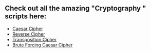 ## Check out all the amazing "Cryptography " scripts here:
- [Caesar Cipher](Cryptography/CaesarCipher/caesar_cipher.py)
- [Reverse Cipher](Cryptography/ReverseCipher/reverse_cipher.py)
- [Transposition Cipher](Cryptography/TranspositionCipher/transposition_cipher.py)
- [Brute Forcing Caesar Cipher](Cryptography/BruteForcingCaesarCipher/brute_forcing_caesar_cipher.py)




